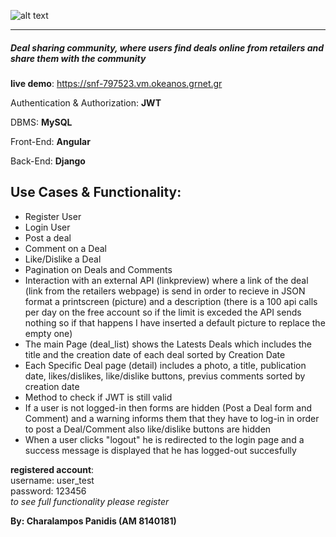 
![alt text](https://i.imgur.com/L5ysbkC.png "Logo")
___
#####  Deal sharing community, where users find deals online from retailers and share them with the community
  **live demo**: https://snf-797523.vm.okeanos.grnet.gr 




Authentication & Authorization: **JWT**

DBMS: **MySQL**

Front-End: **Angular** 

Back-End: **Django**

Use Cases & Functionality:
------
* Register User
* Login User
* Post a deal
* Comment on a Deal
* Like/Dislike a Deal
* Pagination on Deals and Comments
* Interaction with an external API (linkpreview) where a link of the deal (link from the retailers webpage) is send in order to recieve in JSON format a printscreen (picture) and a description (there is a 100 api calls per day on the free account so if the limit is exceded the API sends nothing so if that happens I have inserted a default picture to replace the empty one)
* The main Page (deal_list) shows the Latests Deals which includes the title and the creation date of each deal sorted by Creation Date
* Each Specific Deal page (detail) includes a photo, a title, publication date, likes/dislikes, like/dislike buttons, previus comments sorted by creation date
* Method to check if JWT is still valid 
* If a user is not logged-in then forms are hidden (Post a Deal form and Comment) and a warning informs them that they have to log-in in order to post a Deal/Comment also like/dislike buttons are hidden 
* When a user clicks "logout" he is redirected to the login page and a success message is displayed that he has logged-out succesfully

**registered account**:  
  username: user_test     
  password: 123456  
  *to see full functionality please register*

**By: Charalampos Panidis (AM 8140181)**

